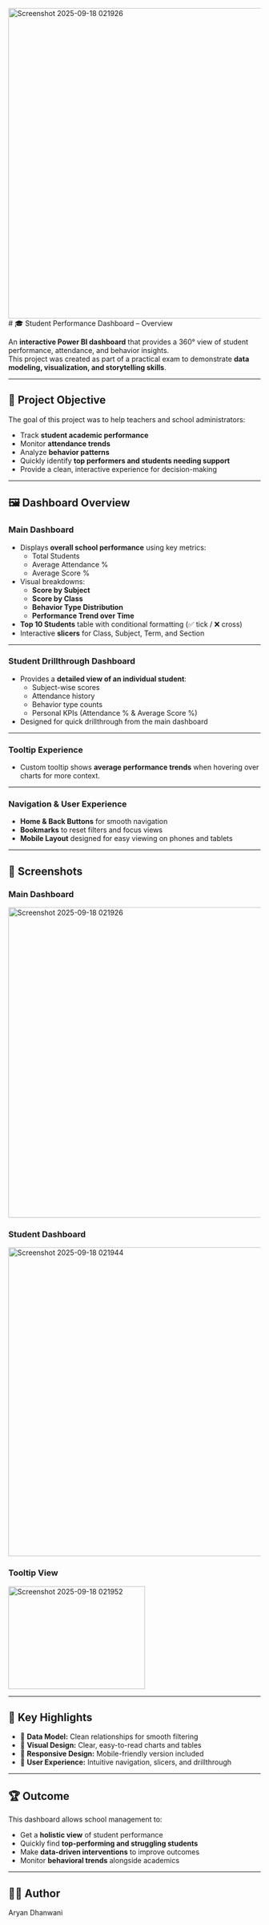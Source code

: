 <img width="1100" height="619" alt="Screenshot 2025-09-18 021926" src="https://github.com/user-attachments/assets/494fac2a-b3f5-4eaa-80f6-0529665c9504" /># 🎓 Student Performance Dashboard – Overview

An **interactive Power BI dashboard** that provides a 360° view of student performance, attendance, and behavior insights.  
This project was created as part of a practical exam to demonstrate **data modeling, visualization, and storytelling skills**.

---

## 📌 Project Objective

The goal of this project was to help teachers and school administrators:
- Track **student academic performance**
- Monitor **attendance trends**
- Analyze **behavior patterns**
- Quickly identify **top performers and students needing support**
- Provide a clean, interactive experience for decision-making

---

## 🖼 Dashboard Overview

### **Main Dashboard**
- Displays **overall school performance** using key metrics:
  - Total Students
  - Average Attendance %
  - Average Score %
- Visual breakdowns:
  - **Score by Subject**
  - **Score by Class**
  - **Behavior Type Distribution**
  - **Performance Trend over Time**
- **Top 10 Students** table with conditional formatting (✅ tick / ❌ cross)
- Interactive **slicers** for Class, Subject, Term, and Section

---

### **Student Drillthrough Dashboard**
- Provides a **detailed view of an individual student**:
  - Subject-wise scores
  - Attendance history
  - Behavior type counts
  - Personal KPIs (Attendance % & Average Score %)
- Designed for quick drillthrough from the main dashboard

---

### **Tooltip Experience**
- Custom tooltip shows **average performance trends** when hovering over charts for more context.

---

### **Navigation & User Experience**
- **Home & Back Buttons** for smooth navigation  
- **Bookmarks** to reset filters and focus views  
- **Mobile Layout** designed for easy viewing on phones and tablets  

---

## 📸 Screenshots

### Main Dashboard  
<img width="1100" height="619" alt="Screenshot 2025-09-18 021926" src="https://github.com/user-attachments/assets/51f5e8c5-c4d4-45c5-a677-42f4a9cf56cf" />


### Student Dashboard  
<img width="1097" height="616" alt="Screenshot 2025-09-18 021944" src="https://github.com/user-attachments/assets/b9e65fe7-c11d-4c8f-97d5-30e498413afe" />


### Tooltip View  
<img width="273" height="205" alt="Screenshot 2025-09-18 021952" src="https://github.com/user-attachments/assets/ad151900-15a6-46ca-8605-8579ff8f3bce" />


---

## 🎯 Key Highlights

- 🔗 **Data Model:** Clean relationships for smooth filtering  
- 🎨 **Visual Design:** Clear, easy-to-read charts and tables  
- 📱 **Responsive Design:** Mobile-friendly version included  
- 🧭 **User Experience:** Intuitive navigation, slicers, and drillthrough  

---

## 🏆 Outcome

This dashboard allows school management to:
- Get a **holistic view** of student performance
- Quickly find **top-performing and struggling students**
- Make **data-driven interventions** to improve outcomes
- Monitor **behavioral trends** alongside academics

---

## 👨‍💻 Author
Aryan Dhanwani
